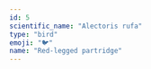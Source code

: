 ```yaml
---
id: 5
scientific_name: "Alectoris rufa"
type: "bird"
emoji: "🐦"
name: "Red-legged partridge"
---
```

